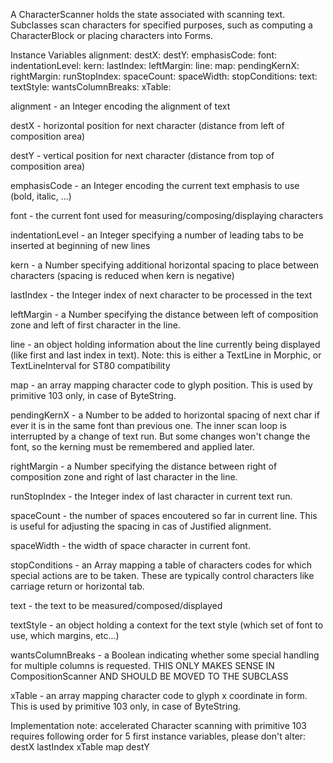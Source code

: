 A CharacterScanner holds the state associated with scanning text. Subclasses scan characters for specified purposes, such as computing a CharacterBlock or placing characters into Forms.

Instance Variables
	alignment:		<Integer>
	destX:		<Number>
	destY:		<Number>
	emphasisCode:		<Object>
	font:		<AbstractFont>
	indentationLevel:		<Integer>
	kern:		<Number>
	lastIndex:		<Integer>
	leftMargin:		<Number>
	line:		<TextLine>
	map:		<Array>
	pendingKernX:		<Number>
	rightMargin:		<Number>
	runStopIndex:		<Integer>
	spaceCount:		<Integer>
	spaceWidth:		<Number>
	stopConditions:		<Array>
	text:		<Text>
	textStyle:		<TextStyle>
	wantsColumnBreaks:		<Boolean>
	xTable:		<Array>

alignment
	- an Integer encoding the alignment of text

destX
	- horizontal position for next character (distance from left of composition area)

destY
	- vertical position for next character (distance from top of composition area)

emphasisCode
	- an Integer encoding the current text emphasis to use (bold, italic, ...)

font
	- the current font used for measuring/composing/displaying characters

indentationLevel
	- an Integer specifying a number of leading tabs to be inserted at beginning of new lines

kern
	- a Number specifying additional horizontal spacing to place between characters (spacing is reduced when kern is negative)

lastIndex
	- the Integer index of next character to be processed in the text

leftMargin
	- a Number specifying the distance between left of composition zone and left of first character in the line.

line
	- an object holding information about the line currently being displayed (like first and last index in text).
	Note: this is either a TextLine in Morphic, or TextLineInterval for ST80 compatibility

map
	- an array mapping character code to glyph position.
	This is used by primitive 103 only, in case of ByteString.

pendingKernX
	- a Number to be added to horizontal spacing of next char if ever it is in the same font than previous one.
	The inner scan loop is interrupted by a change of text run.
	But some changes won't change the font, so the kerning must be remembered and applied later.

rightMargin
	- a Number specifying the distance between right of composition zone and right of last character in the line.

runStopIndex
	- the Integer index of last character in current text run.

spaceCount
	- the number of spaces encoutered so far in current line. This is useful for adjusting the spacing in cas of Justified alignment.

spaceWidth
	- the width of space character in current font.

stopConditions
	- an Array mapping a table of characters codes for which special actions are to be taken.
	These are typically control characters like carriage return or horizontal tab.

text
	- the text to be measured/composed/displayed

textStyle
	- an object holding a context for the text style (which set of font to use, which margins, etc...)

wantsColumnBreaks
	- a Boolean indicating whether some special handling for multiple columns is requested.
	THIS ONLY MAKES SENSE IN CompositionScanner AND SHOULD BE MOVED TO THE SUBCLASS
	
xTable
	- an array mapping character code to glyph x coordinate in form.
	This is used by primitive 103 only, in case of ByteString.
	
Implementation note: accelerated Character scanning with primitive 103 requires following order for 5 first instance variables, please don't alter:
destX lastIndex xTable map destY
